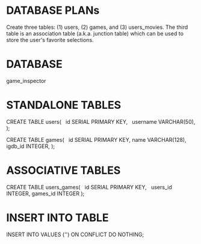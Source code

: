 # DATABASE PLANs
Create three tables: (1) users, (2) games, and (3) users_movies. The third table is an association table (a.k.a. junction table) which can be used to store the user's favorite selections. 

# DATABASE
game_inspector

# STANDALONE TABLES
CREATE TABLE users(
  id SERIAL PRIMARY KEY,
  username VARCHAR(50),
);

CREATE TABLE games(
  id SERIAL PRIMARY KEY,
  name VARCHAR(128),
  igdb_id INTEGER,
);

# ASSOCIATIVE TABLES
CREATE TABLE users_games(
  id SERIAL PRIMARY KEY,
  users_id INTEGER,
  games_id INTEGER
);

# INSERT INTO TABLE
INSERT INTO <tablename> 
  VALUES ('<valuelist>')
  ON CONFLICT DO NOTHING;